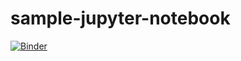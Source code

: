 # sample-jupyter-notebook

[![Binder](https://mybinder.org/badge_logo.svg)](https://mybinder.org/v2/gh/ivis-yoshida/jupyter-notebook-sample/HEAD)

